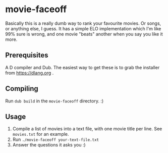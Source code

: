 # movie-faceoff

Basically this is a really dumb way to rank your favourite movies. Or songs, or
anything else, I guess. It has a simple ELO implementation which I'm like 99%
sure is wrong, and one movie "beats" another when you say you like it more.

## Prerequisites

A D compiler and Dub. The easiest way to get these is to grab the installer from https://dlang.org .

## Compiling

Run `dub build` in the `movie-faceoff` directory. :)

## Usage

1. Compile a list of movies into a text file, with one movie title per line. See `movies.txt` for an example.
2. Run `./movie-faceoff your-text-file.txt`
3. Answer the questions it asks you :)
